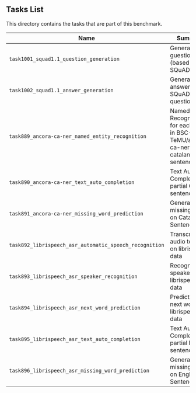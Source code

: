 ## Tasks List 

This directory contains the tasks that are part of this benchmark. 


Name | Summary | Category
---- | ----------- | --------
`task1001_squad1.1_question_generation` | Generating guestions (based on SQuAD 1.1) | Question Generation  
`task1002_squad1.1_answer_generation` | Generating answers to SQuAD 1.1 questions | Answer Generation
`task889_ancora-ca-ner_named_entity_recognition` | Named Entity Recognition for each token in BSC-TeMU/ancora-ca-ner catalan sentences | Named Entity Recognition
`task890_ancora-ca-ner_text_auto_completion` | Text Auto Completion of partial Catalan sentences | Long Text Generation
`task891_ancora-ca-ner_missing_word_prediction` | Generating a missing word on Catalan Sentences | Short Text Generation
`task892_librispeech_asr_automatic_speech_recognition` | Transcribing audio to text on librispeech data | Speech Recognition
`task893_librispeech_asr_speaker_recognition` | Recognizing speaker on librispeech data | Classification
`task894_librispeech_asr_next_word_prediction` | Predicting next word on librispeech data | Word Generation
`task895_librispeech_asr_text_auto_completion` | Text Auto Completion of partial English sentences | Long Text Generation
`task896_librispeech_asr_missing_word_prediction` | Generating a missing word on English Sentences | Short Text Generation
